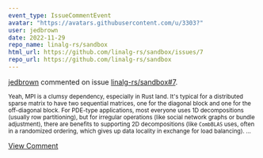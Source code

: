 ```yaml
---
event_type: IssueCommentEvent
avatar: "https://avatars.githubusercontent.com/u/3303?"
user: jedbrown
date: 2022-11-29
repo_name: linalg-rs/sandbox
html_url: https://github.com/linalg-rs/sandbox/issues/7
repo_url: https://github.com/linalg-rs/sandbox
---
```


<a href='https://github.com/jedbrown' target='_blank'>jedbrown</a> commented on issue <a href='https://github.com/linalg-rs/sandbox/issues/7' target='_blank'>linalg-rs/sandbox#7</a>.

<small>Yeah, MPI is a clumsy dependency, especially in Rust land. It's typical for a distributed sparse matrix to have two sequential matrices, one for the diagonal block and one for the off-diagonal block. For PDE-type applications, most everyone uses 1D decompositions (usually row partitioning), but for irregular operations (like social network graphs or bundle adjustment), there are benefits to supporting 2D decompositions (like `CombBLAS` uses, often in a randomized ordering, which gives up data locality in exchange for load balancing)....</small>

<a href='https://github.com/linalg-rs/sandbox/issues/7' target='_blank'>View Comment</a>